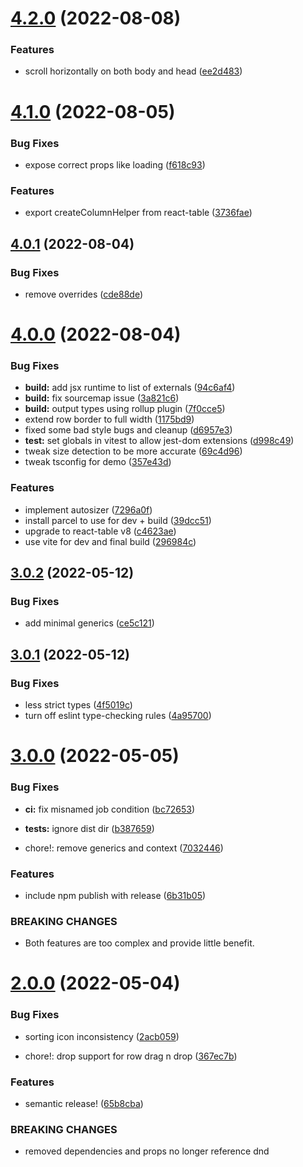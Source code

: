 # [4.2.0](https://github.com/zmrl010/material-grid/compare/v4.1.0...v4.2.0) (2022-08-08)


### Features

* scroll horizontally on both body and head ([ee2d483](https://github.com/zmrl010/material-grid/commit/ee2d483db80015aba43ddc27a8177b6a42eb2567))

# [4.1.0](https://github.com/zmrl010/material-grid/compare/v4.0.1...v4.1.0) (2022-08-05)


### Bug Fixes

* expose correct props like loading ([f618c93](https://github.com/zmrl010/material-grid/commit/f618c9319e4828aaf38094bafb516c8c41a8a7bb))


### Features

* export createColumnHelper from react-table ([3736fae](https://github.com/zmrl010/material-grid/commit/3736fae1624de71857d95597617b331544929278))

## [4.0.1](https://github.com/zmrl010/material-grid/compare/v4.0.0...v4.0.1) (2022-08-04)


### Bug Fixes

* remove overrides ([cde88de](https://github.com/zmrl010/material-grid/commit/cde88ded1dbd53668f1144e150f733b5d50decf0))

# [4.0.0](https://github.com/zmrl010/material-grid/compare/v3.0.2...v4.0.0) (2022-08-04)


### Bug Fixes

* **build:** add jsx runtime to list of externals ([94c6af4](https://github.com/zmrl010/material-grid/commit/94c6af4c15a34bbb007b8afdcc4342e66267ea4f))
* **build:** fix sourcemap issue ([3a821c6](https://github.com/zmrl010/material-grid/commit/3a821c619a0e467f7aa47e080e765217b00b3f12))
* **build:** output types using rollup plugin ([7f0cce5](https://github.com/zmrl010/material-grid/commit/7f0cce56c0ab25ce331d765f03b9c991e819ae3c))
* extend row border to full width ([1175bd9](https://github.com/zmrl010/material-grid/commit/1175bd9e5a35ae143a317372468d784629bea733))
* fixed some bad style bugs and cleanup ([d6957e3](https://github.com/zmrl010/material-grid/commit/d6957e3b6240801f30ebaeac2c7711da9a37007c))
* **test:** set globals in vitest to allow jest-dom extensions ([d998c49](https://github.com/zmrl010/material-grid/commit/d998c49f0f8620465a1ab46cfc54346e2aa14269))
* tweak size detection to be more accurate ([69c4d96](https://github.com/zmrl010/material-grid/commit/69c4d961caabe71261337911f7b7d0c74ec9121e))
* tweak tsconfig for demo ([357e43d](https://github.com/zmrl010/material-grid/commit/357e43d567f76466d573c961cf218c84657188ea))


### Features

* implement autosizer ([7296a0f](https://github.com/zmrl010/material-grid/commit/7296a0fd28d54acd70198016689e48b6ac978924))
* install parcel to use for dev + build ([39dcc51](https://github.com/zmrl010/material-grid/commit/39dcc518198492f25f3f9a01854b0ef57f43aeca))
* upgrade to react-table v8 ([c4623ae](https://github.com/zmrl010/material-grid/commit/c4623ae83a0cdeffd9ff9e9504ff0aee63ee63d3))
* use vite for dev and final build ([296984c](https://github.com/zmrl010/material-grid/commit/296984c4a706fe6752af7a1cc2cbdfba6ede6cbf))

## [3.0.2](https://github.com/zmrl010/material-grid/compare/v3.0.1...v3.0.2) (2022-05-12)


### Bug Fixes

* add minimal generics ([ce5c121](https://github.com/zmrl010/material-grid/commit/ce5c1218b49f84f05abb5b65523f920fcc8cb3a2))

## [3.0.1](https://github.com/zmrl010/material-grid/compare/v3.0.0...v3.0.1) (2022-05-12)


### Bug Fixes

* less strict types ([4f5019c](https://github.com/zmrl010/material-grid/commit/4f5019c8d65e249a73133aa635253903f534ea21))
* turn off eslint type-checking rules ([4a95700](https://github.com/zmrl010/material-grid/commit/4a957006cb762c61c1954fb7c4eae3937704f470))

# [3.0.0](https://github.com/zmrl010/material-grid/compare/v2.0.0...v3.0.0) (2022-05-05)


### Bug Fixes

* **ci:** fix misnamed job condition ([bc72653](https://github.com/zmrl010/material-grid/commit/bc72653174356d78aa68fbec09ab52f0fb1200b1))
* **tests:** ignore dist dir ([b387659](https://github.com/zmrl010/material-grid/commit/b38765970bb47fe4ba0fd1408774779497e4bd5f))


* chore!: remove generics and context ([7032446](https://github.com/zmrl010/material-grid/commit/7032446b08c38732c1b6287d1f4b421cf5afbc89))


### Features

* include npm publish with release ([6b31b05](https://github.com/zmrl010/material-grid/commit/6b31b0566d4566abee75f59e04bf01018dd47674))


### BREAKING CHANGES

* Both features are too complex and provide little benefit.

# [2.0.0](https://github.com/zmrl010/material-grid/compare/v1.4.0...v2.0.0) (2022-05-04)


### Bug Fixes

* sorting icon inconsistency ([2acb059](https://github.com/zmrl010/material-grid/commit/2acb0595a01282906b208bace8168faebdce1a9c))


* chore!: drop support for row drag n drop ([367ec7b](https://github.com/zmrl010/material-grid/commit/367ec7b8054f699473764e64e8b3b5b4cc3a13ac))


### Features

* semantic release! ([65b8cba](https://github.com/zmrl010/material-grid/commit/65b8cba0bf7320e68776a72928ffdc952717e5e5))


### BREAKING CHANGES

* removed dependencies and props no longer reference dnd
